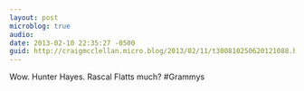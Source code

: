 ```yaml
---
layout: post
microblog: true
audio: 
date: 2013-02-10 22:35:27 -0500
guid: http://craigmcclellan.micro.blog/2013/02/11/t300810250620121088.html
---
```

Wow. Hunter Hayes. Rascal Flatts much? #Grammys
